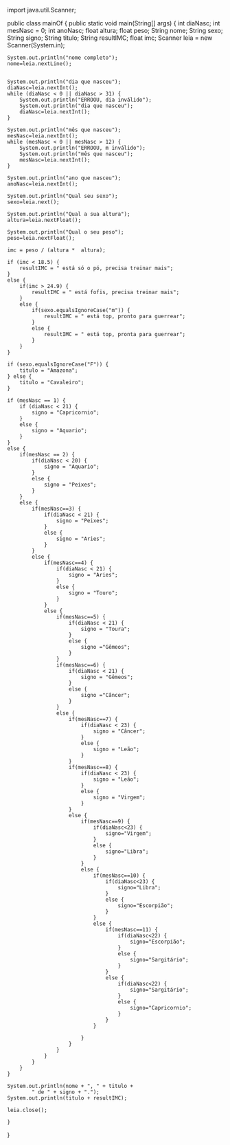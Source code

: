 import java.util.Scanner;

public class mainOf {
	public static void main(String[] args) {
		int diaNasc;
		int mesNasc = 0;
		int anoNasc;
		float altura;
		float peso;
		String nome;
		String sexo;
		String signo;
		String titulo;
		String resultIMC;
		float imc;
		Scanner leia = new Scanner(System.in);

	System.out.println("nome completo");
	nome=leia.nextLine();
	
		
	System.out.println("dia que nasceu");
	diaNasc=leia.nextInt();
	while (diaNasc < 0 || diaNasc > 31) {
		System.out.println("ERROOU, dia inválido");
		System.out.println("dia que nasceu");
		diaNasc=leia.nextInt();
	}
	
	System.out.println("mês que nasceu");
	mesNasc=leia.nextInt();
	while (mesNasc < 0 || mesNasc > 12) {
		System.out.println("ERROOU, m inválido");
		System.out.println("mês que nasceu");
		mesNasc=leia.nextInt();
	}
	
	System.out.println("ano que nasceu");
	anoNasc=leia.nextInt();
	
	System.out.println("Qual seu sexo");
	sexo=leia.next();
	
	System.out.println("Qual a sua altura");
	altura=leia.nextFloat();
	
	System.out.println("Qual o seu peso");
	peso=leia.nextFloat();
	
	imc = peso / (altura *  altura);
	
	if (imc < 18.5) {
		resultIMC = " está só o pó, precisa treinar mais";
	}
	else {
		if(imc > 24.9) {
			resultIMC = " está fofis, precisa treinar mais";
		}
		else {
			if(sexo.equalsIgnoreCase("m")) {
				resultIMC = " está top, pronto para guerrear";
			}
			else {
				resultIMC = " está top, pronta para guerrear";				
			}
		}
	}
	
	if (sexo.equalsIgnoreCase("F")) {
		titulo = "Amazona";
	} else {
		titulo = "Cavaleiro";
	}
	
	if (mesNasc == 1) {
		if (diaNasc < 21) {
			signo = "Capricornio";
		}
		else {
			signo = "Aquario";
		}	
	}
	else {
		if(mesNasc == 2) {
			if(diaNasc < 20) {
				signo = "Aquario";
			}
			else {
				signo = "Peixes";
			}
		}
		else {
			if(mesNasc==3) {
				if(diaNasc < 21) {
					signo = "Peixes";
				}
				else {
					signo = "Aries";
				}
			}
			else {
				if(mesNasc==4) {
					if(diaNasc < 21) {
						signo = "Aries";
					}
					else {
						signo = "Touro";
					}
				}
				else {
					if(mesNasc==5) {
						if(diaNasc < 21) {
							signo = "Toura";
						}
						else {
							signo ="Gêmeos";
						}
					}
					if(mesNasc==6) {
						if(diaNasc < 21) {
							signo = "Gêmeos";
						}
						else {
							signo ="Câncer";
						}
					}
					else {
						if(mesNasc==7) {
							if(diaNasc < 23) {
								signo = "Câncer";
							}
							else {
								signo = "Leão";
							}
						}
						if(mesNasc==8) {
							if(diaNasc < 23) {
								signo = "Leão";
							}
							else {
								signo = "Virgem";
							}
						}
						else {
							if(mesNasc==9) {
								if(diaNasc<23) {
									signo="Virgem";
								}
								else {
									signo="Libra";
								}
							}
							else {
								if(mesNasc==10) {
									if(diaNasc<23) {
										signo="Libra";
									}
									else {
										signo="Escorpião";
									}
								}
								else {
									if(mesNasc==11) {
										if(diaNasc<22) {
											signo="Escorpião";
										}
										else {
											signo="Sargitário";
										}
									}
									else {
										if(diaNasc<22) {
											signo="Sargitário";
										}
										else {
											signo="Capricornio";
										}
									}
								}
								
							}
						}
					}
				}
			}
		}
	}
	
	System.out.println(nome + ", " + titulo +
			" de " + signo + ".");
	System.out.println(titulo + resultIMC);
	
	leia.close();
	
	}
}
